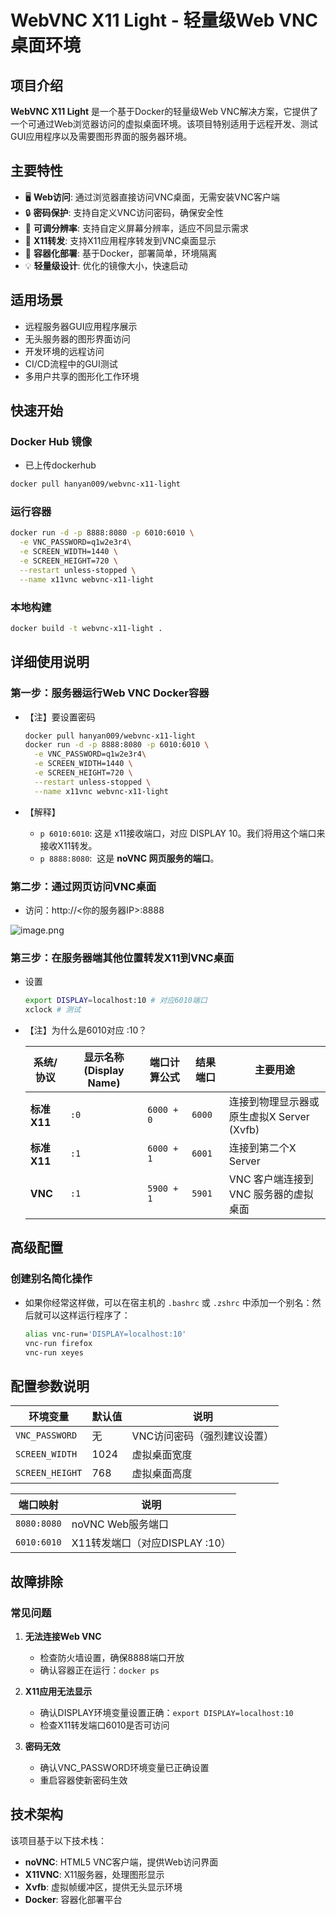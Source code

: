 # WebVNC X11 Light - 轻量级Web VNC桌面环境

## 项目介绍

**WebVNC X11 Light** 是一个基于Docker的轻量级Web VNC解决方案，它提供了一个可通过Web浏览器访问的虚拟桌面环境。该项目特别适用于远程开发、测试GUI应用程序以及需要图形界面的服务器环境。

## 主要特性

- 🖥️ **Web访问**: 通过浏览器直接访问VNC桌面，无需安装VNC客户端
- 🔒 **密码保护**: 支持自定义VNC访问密码，确保安全性
- 📐 **可调分辨率**: 支持自定义屏幕分辨率，适应不同显示需求
- 🔄 **X11转发**: 支持X11应用程序转发到VNC桌面显示
- 🐳 **容器化部署**: 基于Docker，部署简单，环境隔离
- 💡 **轻量级设计**: 优化的镜像大小，快速启动

## 适用场景

- 远程服务器GUI应用程序展示
- 无头服务器的图形界面访问
- 开发环境的远程访问
- CI/CD流程中的GUI测试
- 多用户共享的图形化工作环境

## 快速开始

### Docker Hub 镜像

* 已上传dockerhub

``` bash
docker pull hanyan009/webvnc-x11-light
```

### 运行容器

```bash
docker run -d -p 8888:8080 -p 6010:6010 \
  -e VNC_PASSWORD=q1w2e3r4\
  -e SCREEN_WIDTH=1440 \
  -e SCREEN_HEIGHT=720 \
  --restart unless-stopped \
  --name x11vnc webvnc-x11-light
```

### 本地构建

```bash
docker build -t webvnc-x11-light .
```

## 详细使用说明

### 第一步：服务器运行Web VNC Docker容器

- 【注】要设置密码
    
    ```bash
    docker pull hanyan009/webvnc-x11-light
    docker run -d -p 8888:8080 -p 6010:6010 \
      -e VNC_PASSWORD=q1w2e3r4\
      -e SCREEN_WIDTH=1440 \
      -e SCREEN_HEIGHT=720 \
      --restart unless-stopped \
      --name x11vnc webvnc-x11-light
    
    ```
    
- 【解释】
    - `p 6010:6010`: 这是 x11接收端口，对应 DISPLAY 10。我们将用这个端口来接收X11转发。
    - `p 8888:8080`:  这是 **noVNC 网页服务的端口**。
    

### 第二步：通过网页访问VNC桌面

- 访问：http://<你的服务器IP>:8888

![image.png](attachment:baf95bf7-86ab-4740-a324-65a560dfcc5f:image.png)

### 第三步：在服务器端其他位置转发X11到VNC桌面

- 设置
    
    ```bash
    export DISPLAY=localhost:10 # 对应6010端口
    xclock # 测试
    ```
    
- 【注】为什么是6010对应 :10？
    
    
    | **系统/协议** | **显示名称 (Display Name)** | **端口计算公式** | **结果端口** | **主要用途** |
    | --- | --- | --- | --- | --- |
    | **标准 X11** | `:0` | `6000 + 0` | `6000` | 连接到物理显示器或原生虚拟X Server (Xvfb) |
    | **标准 X11** | `:1` | `6000 + 1` | `6001` | 连接到第二个X Server |
    | **VNC** | `:1` | `5900 + 1` | `5901` | VNC 客户端连接到 VNC 服务器的虚拟桌面 |

## 高级配置

### 创建别名简化操作

- 如果你经常这样做，可以在宿主机的 `.bashrc` 或 `.zshrc` 中添加一个别名：然后就可以这样运行程序了：
    
    ```bash
    alias vnc-run='DISPLAY=localhost:10'
    vnc-run firefox
    vnc-run xeyes
    ```

## 配置参数说明

| 环境变量 | 默认值 | 说明 |
|---------|--------|------|
| `VNC_PASSWORD` | 无 | VNC访问密码（强烈建议设置） |
| `SCREEN_WIDTH` | 1024 | 虚拟桌面宽度 |
| `SCREEN_HEIGHT` | 768 | 虚拟桌面高度 |

| 端口映射 | 说明 |
|---------|------|
| `8080:8080` | noVNC Web服务端口 |
| `6010:6010` | X11转发端口（对应DISPLAY :10） |

## 故障排除

### 常见问题

1. **无法连接Web VNC**
   - 检查防火墙设置，确保8888端口开放
   - 确认容器正在运行：`docker ps`

2. **X11应用无法显示**
   - 确认DISPLAY环境变量设置正确：`export DISPLAY=localhost:10`
   - 检查X11转发端口6010是否可访问

3. **密码无效**
   - 确认VNC_PASSWORD环境变量已正确设置
   - 重启容器使新密码生效

## 技术架构

该项目基于以下技术栈：
- **noVNC**: HTML5 VNC客户端，提供Web访问界面
- **X11VNC**: X11服务器，处理图形显示
- **Xvfb**: 虚拟帧缓冲区，提供无头显示环境
- **Docker**: 容器化部署平台
